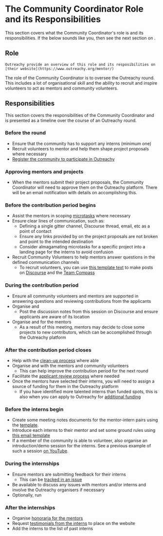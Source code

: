 # The Community Coordinator Role and its Responsibilities

This section covers what the Community Coordinator's role is and its
responsibilities. If the below sounds like you, then see the next section on
[](comm-coord:become).

## Role

```{seealso}
Outreachy provide an overview of this role and its resposibilities on
[their website](https://www.outreachy.org/mentor/)
```

The role of the Community Coordinator is to oversee the Outreachy round. This
includes a lot of organisational skill and the ability to recruit and inspire
volunteers to act as mentors and community volunteers.

## Responsibilities

This section covers the responsibilities of the Community Coordinator and is
presented as a timeline over the course of an Outreachy round.

### Before the round

- Ensure that the community has [](funding) to support any interns (minimum one)
- Recruit volunteers to mentor and help them shape project proposals where
  necessary
- [Register the community to participate in Outreachy](https://www.outreachy.org/communities/cfp/)

### Approving mentors and projects

- When the mentors submit their project proposals, the Community Coordinator
  will need to approve them on the Outreachy platform. There will be an email
  notification with details on accomplishing this.

### Before the contribution period begins

- Assist the mentors in scoping [microtasks](microtasks) where necessary
- Ensure clear lines of communication, such as:
  - Defining a single gitter channel, Discourse thread, email, etc as a point of
    contact
  - Ensure any links provided by on the project proposals are not broken and
    point to the intended destination
  - Consider almagamating microtasks for a specific project into a landing page
    for the interns to avoid confusion
- Recruit Community Volunteers to help mentors answer questions in the
  defined communication channels
  - To recruit volunteers, you can use
    [this template text](https://github.com/jupyterhub/outreachy/blob/HEAD/markdown-templates/call-to-action-contribution-period.md)
    to make posts on [Discourse](https://discourse.jupyter.org) and the
    [Team Compass](https://github.com/jupyterhub/team-compass)

### During the contribution period

- Ensure all community volunteers and mentors are supported in answering
  questions and reviewing contributions from the applicants
- Organise and [](contrib:during:q&a)
  - Post the discussion notes from this session on Discourse and ensure
    applicants are aware of its location
- Organise and [](contrib:during:sync-up) for the mentors
  - As a result of this meeting, mentors may decide to close some projects to
    new contributors, which can be accomplished through the Outreachy platform

### After the contribution period closes

- Help with the [clean-up process](contrib:after:clean-up) where able
- Organise and [](contrib:after:retrospective) with the mentors and community
  volunteers
  - This can help improve the contribution period for the next round
- Facilitate the [applicant review process](review-apps) where needed
- Once the mentors have selected their interns, you will need to assign a source
  of funding for them in the Outreachy platform
  - If you have identified more talented interns than funded spots, this is also
    when you can apply to Outreachy for [additional funding](funding:additional)

### Before the interns begin

- Create some meeting notes documents for the mentor-intern pairs using the
  [template](https://github.com/jupyterhub/outreachy/blob/HEAD/markdown-templates/meeting-notes-template.md).
- Introduce each interns to their mentor and set some ground rules using
  [this email template](https://github.com/jupyterhub/outreachy/blob/main/markdown-templates/intern-intro-email-template.md)
- If a member of the community is able to volunteer, also organise an
  introduction/demo session for the interns. See a previous example of such a
  session [on YouTube](https://www.youtube.com/watch?v=IhMHMuwphc0).

### During the internships

- Ensure mentors are submitting feedback for their interns
  - This can be [tracked in an issue](https://github.com/jupyterhub/outreachy/issues/146)
- Be available to discuss any issues with mentors and/or interns and involve
  the Outreachy organisers if necessary
- Optionally, run [](cohort-calls)

### After the internships

- Organise [honoraria for the mentors](funding:discretionary)
- Request [testimonials from the interns](https://jupyterhub-outreachy.readthedocs.io/en/latest/interns/become.html)
  to place on the website
- Add the interns to the list of past interns
